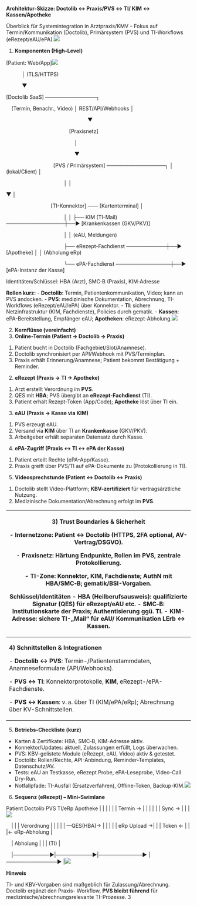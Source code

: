 ﻿**Architektur-Skizze: Doctolib ↔ Praxis/PVS ↔ TI/ KIM ↔ Kassen/Apotheke**

Überblick für Systemintegration in Arztpraxis/KMV – Fokus auf Termin/Kommunikation (Doctolib), Primärsystem (PVS) und TI-Workflows (eRezept/eAU/ePA).![](Aspose.Words.65bf1ee2-e39f-4b98-9a89-c634fb54295d.001.png)

1) **Komponenten (High-Level)**

[Patient: Web/App]![](Aspose.Words.65bf1ee2-e39f-4b98-9a89-c634fb54295d.002.png)

`      `│  (TLS/HTTPS)

`      `▼

[Doctolib SaaS]  ──────────────┐

`  `(Termin, Benachr., Video)   │ REST/API/Webhooks                                │

`                               `▼

`                        `[Praxisnetz]

`                          `│

`                          `▼

`                  `[PVS / Primärsystem] ────────────────┐                       │  (lokal/Client)                │

`                      `│                                 │

▼                                 │

`                 `[TI-Konnektor] —— [Kartenterminal]     │

`                      `│                                 │                       ├── KIM (TI-Mail) ────────────────┼──▶ [Krankenkassen (GKV/PKV)]

`                      `│                                 │        (eAU, Meldungen)

`                      `├── eRezept-Fachdienst ───────────┼──▶ [Apotheke]                       │                                 │        (Abholung eRp)

`                      `└── ePA-Fachdienst ───────────────┼──▶ [ePA-Instanz der Kasse]

Identitäten/Schlüssel: HBA (Arzt), SMC‑B (Praxis), KIM‑Adresse

**Rollen kurz:**  - **Doctolib**: Termin, Patientenkommunikation, Video; kann an PVS andocken. - **PVS**: medizinische Dokumentation, Abrechnung, TI-Workflows (eRezept/eAU/ePA) über Konnektor. - **TI**: sichere Netzinfrastruktur (KIM, Fachdienste), Policies durch gematik. - **Kassen**: ePA-Bereitstellung, Empfänger eAU; **Apotheken**: eRezept-Abholung.![](Aspose.Words.65bf1ee2-e39f-4b98-9a89-c634fb54295d.003.png)

2) **Kernflüsse (vereinfacht)**
1) **Online-Termin (Patient → Doctolib → Praxis)**
1. Patient bucht in Doctolib (Fachgebiet/Slot/Anamnese).
1. Doctolib synchronisiert per API/Webhook mit PVS/Terminplan.
1. Praxis erhält Erinnerung/Anamnese; Patient bekommt Bestätigung + Reminder.
2) **eRezept (Praxis → TI → Apotheke)**
1. Arzt erstellt Verordnung im **PVS**.
1. QES mit **HBA**; PVS übergibt an **eRezept-Fachdienst** (TI).
1. Patient erhält Rezept-Token (App/Code); **Apotheke** löst über TI ein.
3) **eAU (Praxis → Kasse via KIM)**
1. PVS erzeugt eAU.
1. Versand via **KIM** über TI an **Krankenkasse** (GKV/PKV).
1. Arbeitgeber erhält separaten Datensatz durch Kasse.
4) **ePA-Zugriff (Praxis ↔ TI ↔ ePA der Kasse)**
1. Patient erteilt Rechte (ePA-App/Kasse).
1. Praxis greift über PVS/TI auf ePA-Dokumente zu (Protokollierung in TI).
5) **Videosprechstunde (Patient ↔ Doctolib ↔ Praxis)**
1. Doctolib stellt Video-Plattform; **KBV-zertifiziert** für vertragsärztliche Nutzung.
1. Medizinische Dokumentation/Abrechnung erfolgt im **PVS**.



|<p>**3) Trust Boundaries & Sicherheit**</p><p>- **Internetzone**: Patient ↔ Doctolib (HTTPS, 2FA optional, AV-Vertrag/DSGVO).</p><p>- **Praxisnetz**: Härtung Endpunkte, Rollen im PVS, zentrale Protokollierung.</p><p>- **TI-Zone**: Konnektor, KIM, Fachdienste; AuthN mit **HBA/SMC‑B**; gematik/BSI-Vorgaben.</p><p>**Schlüssel/Identitäten**  - **HBA**  (Heilberufsausweis): qualifizierte Signatur (QES) für eRezept/eAU etc. - **SMC‑B**: Institutionskarte der Praxis; Authentisierung ggü. TI. - **KIM-Adresse**: sichere TI-„Mail“ für eAU/ Kommunikation LErb ↔ Kassen.</p>|
| - |
|<p>**4) Schnittstellen & Integrationen**</p><p>- **Doctolib ↔ PVS**: Termin-/Patientenstammdaten, Anamneseformulare (API/Webhooks).</p><p>- **PVS ↔ TI**: Konnektorprotokolle, **KIM**, eRezept-/ePA-Fachdienste.</p><p>- **PVS ↔ Kassen**: v. a. über TI (KIM/ePA/eRp); Abrechnung über KV-Schnittstellen.</p>|
5) **Betriebs-Checkliste (kurz)**
- Karten & Zertifikate: HBA, SMC‑B, KIM-Adresse aktiv.
- Konnektor/Updates: aktuell, Zulassungen erfüllt, Logs überwachen.
- PVS: KBV-gelistete Module (eRezept, eAU, Video) aktiv & getestet.
- Doctolib: Rollen/Rechte, API-Anbindung, Reminder-Templates, Datenschutz/AV.
- Tests: eAU an Testkasse, eRezept Probe, ePA-Leseprobe, Video-Call Dry-Run.
- Notfallpfade: TI-Ausfall (Ersatzverfahren), Offline-Token, Backup-KIM.![](Aspose.Words.65bf1ee2-e39f-4b98-9a89-c634fb54295d.004.png)
6) **Sequenz (eRezept) – Mini-Swimlane**

Patient    Doctolib      PVS           TI/eRp          Apotheke   |           |           |              |                |   | Termin →  |           |              |                |   |           |  Sync →   |              |                |![](Aspose.Words.65bf1ee2-e39f-4b98-9a89-c634fb54295d.005.png)

`  `|           |           |  Verordnung  |                |   |           |           | —QES(HBA)→   |                |   |           |           |  eRp Upload →|                |   |  Token ←  |           |              |← eRp-Abholung  |

`  `|  Abholung |           |              |   (TI)         |

`  `|──────────▶|──────────▶|────────────▶ |──────────────▶ |![](Aspose.Words.65bf1ee2-e39f-4b98-9a89-c634fb54295d.006.png)

**Hinweis**

TI- und KBV-Vorgaben sind maßgeblich für Zulassung/Abrechnung. Doctolib ergänzt den Praxis- Workflow, **PVS bleibt führend** für medizinische/abrechnungsrelevante TI-Prozesse.
3
